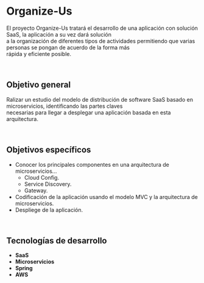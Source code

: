 # Organize-Us

El proyecto Organize-Us tratará el desarrollo de una aplicación con solución SaaS, la aplicación a su vez dará solución </br>
a la organización de diferentes tipos de actividades permitiendo que varias personas se pongan de acuerdo de la forma más </br>
rápida y eficiente posible. 

<br>

## Objetivo general
Ralizar un estudio del modelo de distribución de software SaaS basado en microservicios, identificando las partes claves </br>
necesarias para llegar a desplegar una aplicación basada en esta arquitectura.

<br>

## Objetivos específicos

<ul>
    <li>Conocer los principales componentes en una arquitectura de microservicios...
        <ul>
        <li>Cloud Config.</li>
        <li>Service Discovery.</li>
        <li>Gateway.</li>
        </ul>
    </li>    
    <li>Codificación de la aplicación usando el modelo MVC y la arquitectura de microservicios.</li>
    <li>Despliege de la aplicación.</li>
</ul>

<br>

## Tecnologías de desarrollo
 
<ul>
    <li><b>SaaS</b></li>
    <li><b>Microservicios</b></li>
    <li><b>Spring</b></li>
    <li><b>AWS</b></li>
</ul>